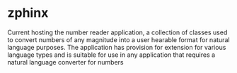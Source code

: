 # zphinx
Current hosting the number reader application, a collection of classes used to convert numbers of any magnitude into a user hearable format for natural language purposes.
The application has provision for extension for various language types and is suitable for use in any application that requires a natural language converter for numbers
